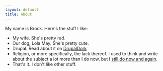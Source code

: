 ```yaml
---
layout: default
title: About
---
```

My name is Brock. Here's the stuff I like:

* My wife. She's pretty rad.
* Our dog, Lola May. She's pretty cute.
* Drupal. Read about it on [DrupalDork](http://drupaldork.com)
* Religion, or more specifically, the lack thereof. I used to think and write about the subject a lot more than I do now, but I [still do now and again](/category/religion/).
* That's it. I don't like other stuff.
